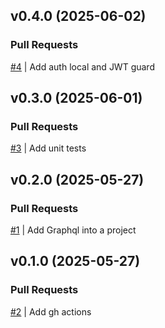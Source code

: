 ## v0.4.0 (2025-06-02)

### Pull Requests
[#4](https://github.com/RafaelMoro/nest-demo/pull/4) | Add auth local and JWT guard


## v0.3.0 (2025-06-01)

### Pull Requests
[#3](https://github.com/RafaelMoro/nest-demo/pull/3) | Add unit tests


## v0.2.0 (2025-05-27)

### Pull Requests
[#1](https://github.com/RafaelMoro/nest-demo/pull/1) | Add Graphql into a project


## v0.1.0 (2025-05-27)

### Pull Requests
[#2](https://github.com/RafaelMoro/nest-demo/pull/2) | Add gh actions

